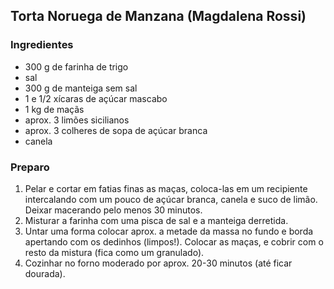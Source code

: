 ## Torta Noruega de Manzana (Magdalena Rossi)
### Ingredientes
* 300 g de farinha de trigo
* sal
* 300 g de manteiga sem sal
* 1 e 1/2 xícaras de açúcar mascabo
* 1 kg de maçãs
* aprox. 3 limões sicilianos
* aprox. 3 colheres de sopa de açúcar branca
* canela
### Preparo
1. Pelar e cortar em fatias finas as maças, coloca-las em um recipiente intercalando com um pouco de açúcar branca, canela e suco de limão. Deixar macerando pelo menos 30 minutos.
2. Misturar a farinha com uma pisca de sal e a manteiga derretida.
3. Untar uma forma colocar aprox. a metade da massa no fundo e borda apertando com os dedinhos (limpos!). Colocar as maças, e cobrir com o resto da mistura (fica como um granulado).
4. Cozinhar no forno moderado por aprox. 20-30 minutos (até ficar dourada).
